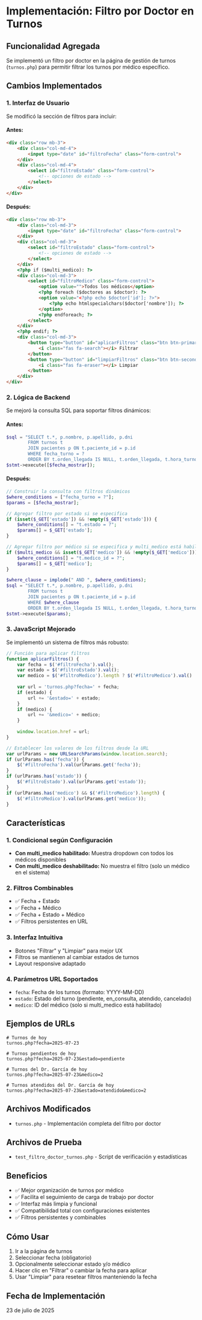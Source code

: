 # Implementación: Filtro por Doctor en Turnos

## Funcionalidad Agregada
Se implementó un filtro por doctor en la página de gestión de turnos (`turnos.php`) para permitir filtrar los turnos por médico específico.

## Cambios Implementados

### 1. Interfaz de Usuario
Se modificó la sección de filtros para incluir:

#### Antes:
```html
<div class="row mb-3">
    <div class="col-md-4">
        <input type="date" id="filtroFecha" class="form-control">
    </div>
    <div class="col-md-4">
        <select id="filtroEstado" class="form-control">
            <!-- opciones de estado -->
        </select>
    </div>
</div>
```

#### Después:
```html
<div class="row mb-3">
    <div class="col-md-3">
        <input type="date" id="filtroFecha" class="form-control">
    </div>
    <div class="col-md-3">
        <select id="filtroEstado" class="form-control">
            <!-- opciones de estado -->
        </select>
    </div>
    <?php if ($multi_medico): ?>
    <div class="col-md-3">
        <select id="filtroMedico" class="form-control">
            <option value="">Todos los médicos</option>
            <?php foreach ($doctores as $doctor): ?>
            <option value="<?php echo $doctor['id']; ?>">
                <?php echo htmlspecialchars($doctor['nombre']); ?>
            </option>
            <?php endforeach; ?>
        </select>
    </div>
    <?php endif; ?>
    <div class="col-md-3">
        <button type="button" id="aplicarFiltros" class="btn btn-primary">
            <i class="fas fa-search"></i> Filtrar
        </button>
        <button type="button" id="limpiarFiltros" class="btn btn-secondary">
            <i class="fas fa-eraser"></i> Limpiar
        </button>
    </div>
</div>
```

### 2. Lógica de Backend
Se mejoró la consulta SQL para soportar filtros dinámicos:

#### Antes:
```php
$sql = "SELECT t.*, p.nombre, p.apellido, p.dni 
        FROM turnos t 
        JOIN pacientes p ON t.paciente_id = p.id 
        WHERE fecha_turno = ? 
        ORDER BY t.orden_llegada IS NULL, t.orden_llegada, t.hora_turno";
$stmt->execute([$fecha_mostrar]);
```

#### Después:
```php
// Construir la consulta con filtros dinámicos
$where_conditions = ["fecha_turno = ?"];
$params = [$fecha_mostrar];

// Agregar filtro por estado si se especifica
if (isset($_GET['estado']) && !empty($_GET['estado'])) {
    $where_conditions[] = "t.estado = ?";
    $params[] = $_GET['estado'];
}

// Agregar filtro por médico si se especifica y multi_medico está habilitado
if ($multi_medico && isset($_GET['medico']) && !empty($_GET['medico'])) {
    $where_conditions[] = "t.medico_id = ?";
    $params[] = $_GET['medico'];
}

$where_clause = implode(" AND ", $where_conditions);
$sql = "SELECT t.*, p.nombre, p.apellido, p.dni 
        FROM turnos t 
        JOIN pacientes p ON t.paciente_id = p.id 
        WHERE $where_clause 
        ORDER BY t.orden_llegada IS NULL, t.orden_llegada, t.hora_turno";
$stmt->execute($params);
```

### 3. JavaScript Mejorado
Se implementó un sistema de filtros más robusto:

```javascript
// Función para aplicar filtros
function aplicarFiltros() {
    var fecha = $('#filtroFecha').val();
    var estado = $('#filtroEstado').val();
    var medico = $('#filtroMedico').length ? $('#filtroMedico').val() : '';
    
    var url = 'turnos.php?fecha=' + fecha;
    if (estado) {
        url += '&estado=' + estado;
    }
    if (medico) {
        url += '&medico=' + medico;
    }
    
    window.location.href = url;
}

// Establecer los valores de los filtros desde la URL
var urlParams = new URLSearchParams(window.location.search);
if (urlParams.has('fecha')) {
    $('#filtroFecha').val(urlParams.get('fecha'));
}
if (urlParams.has('estado')) {
    $('#filtroEstado').val(urlParams.get('estado'));
}
if (urlParams.has('medico') && $('#filtroMedico').length) {
    $('#filtroMedico').val(urlParams.get('medico'));
}
```

## Características

### 1. Condicional según Configuración
- **Con multi_medico habilitado:** Muestra dropdown con todos los médicos disponibles
- **Con multi_medico deshabilitado:** No muestra el filtro (solo un médico en el sistema)

### 2. Filtros Combinables
- ✅ Fecha + Estado
- ✅ Fecha + Médico
- ✅ Fecha + Estado + Médico
- ✅ Filtros persistentes en URL

### 3. Interfaz Intuitiva
- Botones "Filtrar" y "Limpiar" para mejor UX
- Filtros se mantienen al cambiar estados de turnos
- Layout responsive adaptado

### 4. Parámetros URL Soportados
- `fecha`: Fecha de los turnos (formato: YYYY-MM-DD)
- `estado`: Estado del turno (pendiente, en_consulta, atendido, cancelado)
- `medico`: ID del médico (solo si multi_medico está habilitado)

## Ejemplos de URLs

```
# Turnos de hoy
turnos.php?fecha=2025-07-23

# Turnos pendientes de hoy
turnos.php?fecha=2025-07-23&estado=pendiente

# Turnos del Dr. García de hoy
turnos.php?fecha=2025-07-23&medico=2

# Turnos atendidos del Dr. García de hoy
turnos.php?fecha=2025-07-23&estado=atendido&medico=2
```

## Archivos Modificados
- `turnos.php` - Implementación completa del filtro por doctor

## Archivos de Prueba
- `test_filtro_doctor_turnos.php` - Script de verificación y estadísticas

## Beneficios
- ✅ Mejor organización de turnos por médico
- ✅ Facilita el seguimiento de carga de trabajo por doctor
- ✅ Interfaz más limpia y funcional
- ✅ Compatibilidad total con configuraciones existentes
- ✅ Filtros persistentes y combinables

## Cómo Usar
1. Ir a la página de turnos
2. Seleccionar fecha (obligatorio)
3. Opcionalmente seleccionar estado y/o médico
4. Hacer clic en "Filtrar" o cambiar la fecha para aplicar
5. Usar "Limpiar" para resetear filtros manteniendo la fecha

## Fecha de Implementación
23 de julio de 2025
